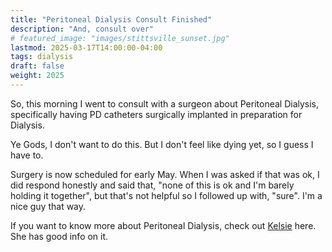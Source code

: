 ```yaml
---
title: "Peritoneal Dialysis Consult Finished"
description: "And, consult over"
# featured_image: "images/stittsville_sunset.jpg"
lastmod: 2025-03-17T14:00:00-04:00
tags: dialysis
draft: false
weight: 2025
---
```

So, this morning I went to consult with a surgeon about Peritoneal Dialysis,
specifically having PD catheters surgically implanted in preparation for
Dialysis.

Ye Gods, I don't want to do this. But I don't feel like dying yet, so I guess I have to. 

Surgery is now scheduled for early May. When I was asked if that was ok, I did respond honestly and said that, "none of this is ok and I'm barely holding it together", but that's not helpful so I followed up with, "sure". I'm a nice guy that way.

If you want to know more about Peritoneal Dialysis, check out
[Kelsie](https://www.youtube.com/watch?v=G-ZzHWOF2pk&list=WL&index=2&ab_channel=KelsietheKidneyKid) here. She has good info on it.
